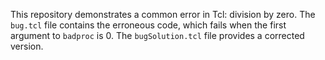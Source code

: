 This repository demonstrates a common error in Tcl: division by zero.  The `bug.tcl` file contains the erroneous code, which fails when the first argument to `badproc` is 0.  The `bugSolution.tcl` file provides a corrected version.